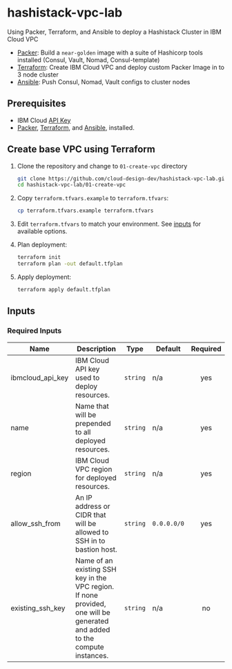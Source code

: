 # hashistack-vpc-lab

Using Packer, Terraform, and Ansible to deploy a Hashistack Cluster in IBM Cloud VPC

- [Packer](https://www.packer.io): Build a `near-golden` image with a suite of Hashicorp tools installed (Consul, Vault, Nomad, Consul-template)
- [Terraform](https://www.terraform.io): Create IBM Cloud VPC and deploy custom Packer Image in to 3 node cluster 
- [Ansible](https://www.ansible.com): Push Consul, Nomad, Vault configs to cluster nodes 

## Prerequisites

- IBM Cloud [API Key]() 
- [Packer](https://www.packer.io/downloads), [Terraform](https://www.terraform.io/downloads), and [Ansible](https://docs.ansible.com/ansible/latest/installation_guide/index.html), installed. 

## Create base VPC using Terraform 

1. Clone the repository and change to `01-create-vpc` directory


    ```sh
    git clone https://github.com/cloud-design-dev/hashistack-vpc-lab.git
    cd hashistack-vpc-lab/01-create-vpc
    ```
    
1. Copy `terraform.tfvars.example` to `terraform.tfvars`:

   ```sh
   cp terraform.tfvars.example terraform.tfvars
   ```

1. Edit `terraform.tfvars` to match your environment. See [inputs](#inputs) for available options.

1. Plan deployment:

   ```sh
   terraform init
   terraform plan -out default.tfplan
   ```

1. Apply deployment:

   ```sh
   terraform apply default.tfplan
   ```
   
## Inputs

### Required Inputs

| Name | Description | Type | Default | Required |
|------|-------------|------|---------|:--------:|
| ibmcloud\_api\_key | IBM Cloud API key used to deploy resources. | `string` | n/a | yes |
| name | Name that will be prepended to all deployed resources. | `string` | n/a | yes |
| region | IBM Cloud VPC region for deployed resources. | `string` | n/a | yes |
| allow\_ssh\_from | An IP address or CIDR that will be allowed to SSH in to bastion host. | `string` | `0.0.0.0/0` | yes |
| existing\_ssh\_key | Name of an existing SSH key in the VPC region. If none provided, one will be generated and added to the compute instances. | `string` | n/a | no |


